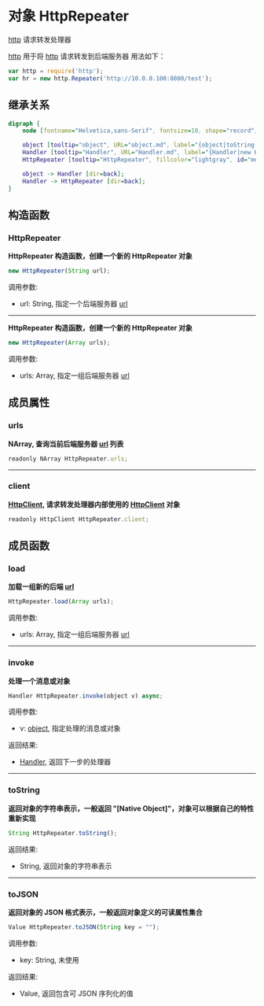 # 对象 HttpRepeater
[http](../../module/ifs/http.md) 请求转发处理器

[http](../../module/ifs/http.md) 用于将 [http](../../module/ifs/http.md) 请求转发到后端服务器
用法如下：

```JavaScript
var http = require('http');
var hr = new http.Repeater('http://10.0.0.100:8080/test');
```

## 继承关系
```dot
digraph {
    node [fontname="Helvetica,sans-Serif", fontsize=10, shape="record", style="filled", fillcolor="white"];

    object [tooltip="object", URL="object.md", label="{object|toString()\ltoJSON()\l}"];
    Handler [tooltip="Handler", URL="Handler.md", label="{Handler|new Handler()\l|invoke()\l}"];
    HttpRepeater [tooltip="HttpRepeater", fillcolor="lightgray", id="me", label="{HttpRepeater|new HttpRepeater()\l|urls\lclient\l|load()\l}"];

    object -> Handler [dir=back];
    Handler -> HttpRepeater [dir=back];
}
```

## 构造函数
        
### HttpRepeater
**HttpRepeater 构造函数，创建一个新的 HttpRepeater 对象**

```JavaScript
new HttpRepeater(String url);
```

调用参数:
* url: String, 指定一个后端服务器 [url](../../module/ifs/url.md)

--------------------------
**HttpRepeater 构造函数，创建一个新的 HttpRepeater 对象**

```JavaScript
new HttpRepeater(Array urls);
```

调用参数:
* urls: Array, 指定一组后端服务器 [url](../../module/ifs/url.md)

## 成员属性
        
### urls
**NArray, 查询当前后端服务器 [url](../../module/ifs/url.md) 列表**

```JavaScript
readonly NArray HttpRepeater.urls;
```

--------------------------
### client
**[HttpClient](HttpClient.md), 请求转发处理器内部使用的 [HttpClient](HttpClient.md) 对象**

```JavaScript
readonly HttpClient HttpRepeater.client;
```

## 成员函数
        
### load
**加载一组新的后端 [url](../../module/ifs/url.md)**

```JavaScript
HttpRepeater.load(Array urls);
```

调用参数:
* urls: Array, 指定一组后端服务器 [url](../../module/ifs/url.md)

--------------------------
### invoke
**处理一个消息或对象**

```JavaScript
Handler HttpRepeater.invoke(object v) async;
```

调用参数:
* v: [object](object.md), 指定处理的消息或对象

返回结果:
* [Handler](Handler.md), 返回下一步的处理器

--------------------------
### toString
**返回对象的字符串表示，一般返回 "[Native Object]"，对象可以根据自己的特性重新实现**

```JavaScript
String HttpRepeater.toString();
```

返回结果:
* String, 返回对象的字符串表示

--------------------------
### toJSON
**返回对象的 JSON 格式表示，一般返回对象定义的可读属性集合**

```JavaScript
Value HttpRepeater.toJSON(String key = "");
```

调用参数:
* key: String, 未使用

返回结果:
* Value, 返回包含可 JSON 序列化的值

